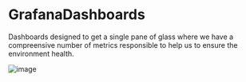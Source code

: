 # GrafanaDashboards

Dashboards designed to get a single pane of glass where we have a compreensive number of metrics responsible to help us to ensure the environment health.

![image](https://github.com/marciogsm/GrafanaDashboards/assets/20057012/886e10e5-9bfb-4533-b874-2db3dd05b3dd)
